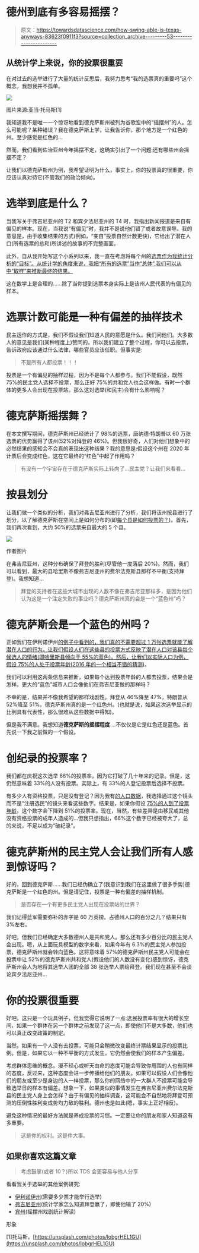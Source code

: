 # 德州到底有多容易摇摆？

> 原文：<https://towardsdatascience.com/how-swing-able-is-texas-anyways-83623f0911f3?source=collection_archive---------53----------------------->

## 从统计学上来说，你的投票很重要

在对过去的选举进行了大量的统计反思后，我努力思考“我的选票真的重要吗”这个概念，我想我并不孤单。

![](img/cfa08df36b7b68d657c51e702f0bc6de.png)

图片来源:亚当·托马斯[1]

我知道我不是唯一一个惊讶地看到德克萨斯州被列为谷歌宏中的“摇摆州”的人。怎么可能呢？某种错误？我在德克萨斯上学，让我告诉你，那个地方是一个红色的州。至少感觉是红色的…

然而，我们看到佐治亚州今年摇摆不定，这确实引出了一个问题:还有哪些州会摇摆不定？

让我们以德克萨斯州为例，我希望证明为什么，事实上，你的投票真的很重要，你应该认真对待它(不管我们的政治倾向)。

# 选举到底是什么？

当我写关于弗吉尼亚州的 T2 和宾夕法尼亚州的 T4 时，我指出新闻报道是来自有偏见的样本。现在，当我说“有偏见”时，我并不是说他们错了或者故意误导。我的意思是，由于收集结果的方式(例如，“亲自”投票自然计数更快)，它给出了潜在人口(所有选票的总和)所讲述的故事的不完整画面。

此外，自从我开始写这个小系列以来，我一直在考虑将每个州的[选票作为我统计分析的“目标”。从统计学的角度来说，我把“所有的选票”当作“总体”,我们可以从中“取样”来推断最终的结果。](/calling-elections-early-fake-news-or-statistics-dd2e8cc196c5)

这在数学上是合理的……除了当你提到选票本身实际上是该州人民代表的有偏见的样本。

# 选票计数可能是一种有偏差的抽样技术

民主运作的方式是，我们不假设我们知道人民的意愿是什么。我们问他们。大多数人的意见是我们(某种程度上)赞同的。所以我们建立了整个过程，你可以去投票，告诉政府应该通过什么法律，哪些官员应该任职。但事实是:

> 不是所有人都投票！！！

投票是一个有偏见的抽样过程，因为不是每个人都参与。我们不能假设，既然 75%的民主党人选择不投票，那么正好 75%的共和党人也会这样做。有时一个群体的更多人会出现在投票站。那么这对选举(和民主)会有什么影响呢？

# 德克萨斯摇摆舞？

在本文撰写期间，德克萨斯州已经统计了 98%的选票，唐纳德·特朗普以 60 万张选票的优势赢得了该州(52%对拜登的 46%)。但我很好奇，人们对他们想象中的必然结果的感知会不会真的表现出这种结果？我的意思是:假设这个州在 2020 年计票后会变成红色，这在它最终的“红色”中起了作用吗？

> 有没有一个宇宙存在于德克萨斯实际上转向了…民主党？让我们来看看…

# 按县划分

让我们做一个类似的分析，我们对弗吉尼亚州进行了分析，我们将该州按县进行了划分，以了解德克萨斯在空间上是如何分布的(即[每个县是如何投票的？](https://www.politico.com/2020-election/results/texas/))。首先，我们再次看到，大约 50%的选票来自最大的 5 个县。

![](img/65bbd1be557e986f7eb0aa2fc32baa15.png)

作者图片

在弗吉尼亚州，这种分布确保了拜登的胜利(尽管他一度落后 20%)。然而，我们可以看到，最大的县哈里斯不像弗吉尼亚州的费尔法克斯县那样不平衡(支持拜登)。我想知道…

> 拜登的支持者在这些大城市出现的人数不像在弗吉尼亚那样多，是因为他们认为这是一个注定失败的事业吗？德克萨斯州真的会是一个“蓝色州”吗？

# 德克萨斯会是一个蓝色的州吗？

正如我们在伊利诺伊州[的例子中看到的，我们真的不需要超过 1 万张选票就能了解潜在人口的行为。让我们假设人们在这些县的投票方式反映了潜在人口对该县每个候选人的情绪(即哈里斯县倾向于 55%的蓝色)。然后，让我们以实际人口为例，假设 75%的人处于投票年龄(](/calling-elections-early-fake-news-or-statistics-dd2e8cc196c5)[2016 年的一个相当不错的猜测](https://www.pewresearch.org/fact-tank/2020/11/03/in-past-elections-u-s-trailed-most-developed-countries-in-voter-turnout/))。

我们可以利用这两条信息来推断，如果每个达到投票年龄的人都去投票，结果会是怎样。更大的“蓝色”城市人口会像他们在弗吉尼亚做的那样吗？

不幸的是，结果并不像我希望的那样戏剧性。拜登从 46%降至 47%，特朗普从 52%降至 51%。德克萨斯州真的是一个红色州。(也就是说，如果这次选举显示的比例具有代表性，那么很难从这些数据中得知)。

但是我不满意。我想知道**德克萨斯的摇摆程度** …不仅仅是它是红色还是蓝色。首先说一下我之前做的一个假设。

# 创纪录的投票率？

我们都在庆祝这次选举 66%的投票率，因为它打破了几十年来的记录。但是，这仍然意味着 33%的人没有投票。实际上，有 33%的人登记投票后选择不投票。

有多少人有资格投票，只是没有登记？因为我有[的人口数据](https://www.texas-demographics.com/counties_by_population)，我选择通过这个镜头而不是“注册选民”的镜头来看这些数字。结果是，如果你假设 [75%的人到了投票年龄](https://www.pewresearch.org/fact-tank/2020/11/03/in-past-elections-u-s-trailed-most-developed-countries-in-voter-turnout/)，这个数字会下降到 51%的投票率。现在，当然，有些差异是由移民或其他没有资格投票的成年人造成的…但我只想指出，66%这个数字已经被夸大了，总的来说，不足以成为“破纪录”。

# 德克萨斯州的民主党人会让我们所有人感到惊讶吗？

好的，回到德克萨斯……我们已经伪确立了(我意识到我们在这里做了很多手势)德克萨斯是一个红色的州。但是请记住，投票是一种有偏差的抽样机制。

> 是否存在一个有更多民主党人出现在投票站的世界？

我们记得蓝军需要弥补的赤字是 60 万英镑。占德州人口的百分之几？结果只有 3%左右。

好吧，但我们已经确定大多数德州人是共和党人。那么还有多少百分比的民主党人会出现。嗯，从上面玩具模型的数字来看，如果今年有 6.3%的民主党人参加投票，德克萨斯州就会转向蓝色。这将意味着 57%的德克萨斯州民主党人可能会在投票中让 52%的德克萨斯州共和党人(假设他们的人数没有变化)感到惊讶，德克萨斯州会人为地将其选举人团的全部 38 张选举人票给拜登。我们现在甚至不会谈论宾夕法尼亚州…

# 你的投票很重要

好吧，这只是一个玩具例子，但我觉得它说明了一点:选民投票率有很大的增长空间，如果一个群体在另一个群体之前发现了这一点，即使他们不是大多数，他们也可以真正改变政策的制定。

当然，如果有一个人没有去投票，可能只会稍微改变最终计票结果显示的投票比例。但是，如果它以一种不平衡的方式发生，它仍然会使我们的样本产生偏差。

考虑群体思维的概念。漫不经心或听天由命的态度可能会导致你周围的人也有同样的态度，反过来，这种态度会进一步传播给他们的朋友。如果可以假设人们会像他们的朋友或至少是身边的人一样投票，那么你的网络中的一大群人不投票可能会导致选举日的样本有偏差。想象一下，如果类似的事情发生在弗吉尼亚州费尔法克斯县的民主党人身上会怎样？由于有偏见的抽样调查，这可能会不自然地将拜登可预测的压倒性胜利变成势均力敌的胜利。德州也是如此(嗯，事实上正好相反)。

避免这种情况的最好方法就是养成投票的习惯。一定要让你的朋友和家人知道这有多重要。

> 这是你的权利。这是件大事。

## 如果你喜欢这篇文章

> 考虑鼓掌(或者 10？)所以 TDS 会更容易与他人分享

看看我关于选举的其他案例研究:

*   [伊利诺伊州](/calling-elections-early-fake-news-or-statistics-dd2e8cc196c5)(需要多少票才能举行选举)
*   [弗吉尼亚州](/what-in-the-world-happened-in-virginia-tuesday-night-117d13cd318b)(统计学家怎么知道拜登赢了，即使他输了 20%)
*   [宾州](/what-took-so-long-in-the-swing-states-c7ee8d4eb778)(摇摆州戏剧统计解读)

形象

[1]托马斯。[https://unsplash.com/photos/lobgrHEL1GU](https://unsplash.com/photos/lobgrHEL1GU)